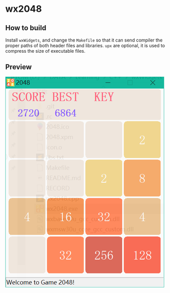 # wx2048


## How to build

Install `wxWidgets`, and change the `Makefile` so that it can send compiler the proper paths of both header files and libraries. `upx` are optional, it is used to compress the size of executable files.


## Preview

![2048](view.png)
